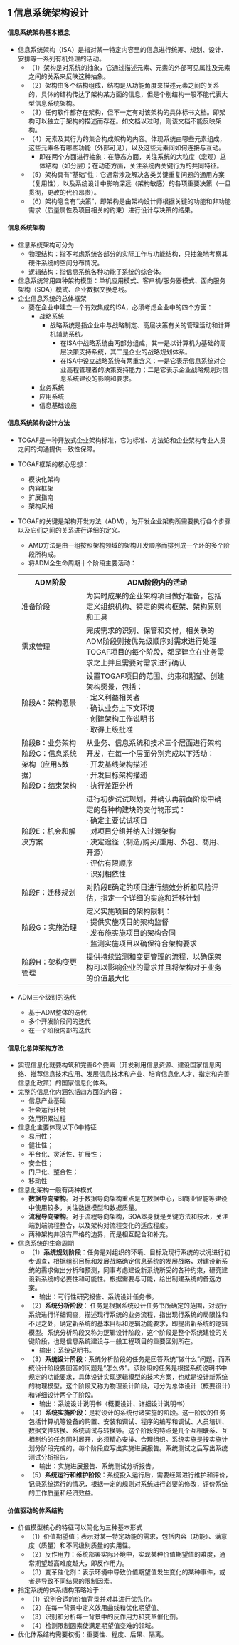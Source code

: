 ## 1 信息系统架构设计
#### 信息系统架构基本概念
- 信息系统架构（ISA）是指对某一特定内容里的信息进行统筹、规划、设计、安排等一系列有机处理的活动。
	- （1）架构是对系统的抽象，它通过描述元素、元素的外部可见属性及元素之间的关系来反映这种抽象。
	- （2）架构由多个结构组成，结构是从功能角度来描述元素之间的关系的，具体的结构传达了架构某方面的信息，但是个别结构一般不能代表大型信息系统架构。
	- （3）任何软件都存在架构，但不一定有对该架构的具体标书文档。即架构可以独立于架构的描述而存在。如文档以过时，则该文档不能反映架构。
	- （4）元素及其行为的集合构成架构的内容。体现系统由哪些元素组成，这些元素各有哪些功能（外部可见），以及这些元素间如何连接与互动。
		- 即在两个方面进行抽象：在静态方面，关注系统的大粒度（宏观）总体结构（如分层）；在动态方面，关注系统内关键行为的共同特征。
	- （5）架构具有“基础”性：它通常涉及解决各类关键重复问题的通用方案（复用性），以及系统设计中影响深远（架构敏感）的各项重要决策（一旦贯彻，更改的代价昂贵）。
	- （6）架构隐含有“决策”，即架构是由架构设计师根据关键的功能和非功能需求（质量属性及项目相关的约束）进行设计与决策的结果。

#### 信息系统架构
- 信息系统架构可分为
	- 物理结构：指不考虑系统各部分的实际工作与功能结构，只抽象地考察其硬件系统的空间分布情况。
	- 逻辑结构：指信息系统各种功能子系统的综合体。
- 信息系统常用四种架构模型：单机应用模式、客户机/服务器模式、面向服务架构（SOA）模式、企业数据交换总线。
- 企业信息系统的总体框架
	- 要在企业中建立一个有效集成的ISA，必须考虑企业中的四个方面：
		- 战略系统
			- 战略系统是指企业中与战略制定、高层决策有关的管理活动和计算机辅助系统。
				- 在ISA中战略系统由两部分组成，其一是以计算机为基础的高层决策支持系统，其二是企业的战略规划体系。
				- 在ISA中设立战略系统有两重含义：一是它表示信息系统对企业高程管理者的决策支持能力；二是它表示企业战略规划对信息系统建设的影响和要求。
		- 业务系统
		- 应用系统
		- 信息基础设施

#### 信息系统架构设计方法
- TOGAF是一种开放式企业架构标准，它为标准、方法论和企业架构专业人员之间的沟通提供一致性保障。
- TOGAF框架的核心思想：
	- 模块化架构
	- 内容框架
	- 扩展指南
	- 架构风格
- TOGAF的关键是架构开发方法（ADM），为开发企业架构所需要执行各个步骤以及它们之间的关系进行详细的定义。
	- AMD方法是由一组按照架构领域的架构开发顺序而排列成一个环的多个阶段所构成。
	- 将ADM全生命周期十个阶段主要活动：
	
	<table>
		<tr>
			<th>ADM阶段</th>
			<th>ADM阶段内的活动</th>
		</tr>
		<tr>
			<td>准备阶段</td>
			<td>为实时成果的企业架构项目做好准备，包括定义组织机构、特定的架构框架、架构原则和工具</td>
		</tr>
		<tr>
			<td>需求管理</td>
			<td>完成需求的识别、保管和交付，相关联的ADM阶段则按优先级顺序对需求进行处理<br>TOGAF项目的每个阶段，都是建立在业务需求之上并且需要对需求进行确认</td>
		</tr>
		<tr>
			<td>阶段A：架构愿景</td>
			<td>设置TOGAF项目的范围、约束和期望、创建架构愿景，包括：<br>· 定义利益相关者<br>· 确认业务上下文环境<br>· 创建架构工作说明书<br>· 取得上级批准</td>
		</tr>
		<tr>
			<td>阶段B：业务架构<br>阶段C：信息系统架构（应用&数据）<br>阶段D：结束架构</td>
			<td>从业务、信息系统和技术三个层面进行架构开发，在每一个层面分别完成以下活动：<br>· 开发基线架构描述<br>· 开发目标架构描述<br>· 执行差距分析</td>
		</tr>
		<tr>
			<td>阶段E：机会和解决方案</td>
			<td>进行初步试试规划，并确认再前面阶段中确定的各种构建块的交付物形式：<br>· 确定主要试试项目<br>· 对项目分组并纳入过渡架构 <br>· 决定途径（制造/购买/重用、外包、商用、开源）<br>· 评估有限顺序<br>· 识别相依性</td>
		</tr>
		<tr>
			<td>阶段F：迁移规划</td>
			<td>对阶段E确定的项目进行绩效分析和风险评估，指定一个详细的实施和迁移计划</td>
		</tr>
		<tr>
			<td>阶段G：实施治理</td>
			<td>定义实施项目的架构限制：<br>· 提供实施项目的架构监督<br>· 发布施实施项目的架构合同<br>· 监测实施项目以确保符合架构要求</td>
		</tr>
		<tr>
			<td>阶段H：架构变更管理</td>
			<td>提供持续监测和变更管理的流程，以确保架构可以影响企业的需求并且将架构对于业务的价值最大化</td>
		</tr>
	</table>
- ADM三个级别的迭代
	- 基于ADM整体的迭代
	- 多个开发阶段间的迭代
	- 在一个阶段内部的迭代

#### 信息化总体架构方法
- 实现信息化就要构筑和完善6个要素（开发利用信息资源、建设国家信息网络、推荐信息技术应用、发展信息技术和产业、培育信息化人才、指定和完善信息化政策）的国家信息化体系。
- 完整的信息化内涵包括四方面的内容：
	- 信息产业基础
	- 社会运行环境
	- 效用积累过程
- 信息化主要体现以下6中特征
	- 易用性；
	- 健壮性；
	- 平台化、灵活性、扩展性；
	- 安全性；
	- 门户化、整合性；
	- 移动性
- 信息化架构一般有两种模式
	- **数据导向架构**。对于数据导向架构重点是在数据中心，BI商业智能等建设中使用较多，关注数据模型和数据质量。
	- **流程导向架构**。对于流程导向架构，SOA本身就是关键方法和技术，关注端到端流程整合，以及架构对流程变化的适应程度。
	- 两种架构并没有严格的边界，而是相互配合和补充。
- 信息系统的生命周期
	- （1）**系统规划阶段**：任务是对组织的环境、目标及现行系统的状况进行初步调查，根据组织目标和发展战略确定信息系统的发展战略，对建设新系统的需求做出分析和预测，同事考虑建设新系统所受的各种约束，研究建设新系统的必要性和可能性。根据需要与可能，给出制建系统的备选方案。
		- 输出：可行性研究报告、系统设计任务书。
	- （2）**系统分析阶段**：	任务是根据系统设计任务书所确定的范围，对现行系统进行详细调查，描述现行系统的业务流程，指出现行系统的局限性和不足之处，确定新系统的基本目标和逻辑功能要求，即提出新系统的逻辑模型。系统分析阶段又称为逻辑设计阶段，这个阶段是整个系统建设的关键阶段，也是信息系统建设与一般工程项目的重要区别所在。
		- 输出：系统说明书。
	- （3）**系统设计阶段**：系统分析阶段的任务是回答系统“做什么”问题，而系统设计阶段要回答的问题是“怎么做”。该阶段的任务是根据系统说明书中规定的功能要求，具体设计实现逻辑模型的技术方案，也就是设计新系统的物理模型。这个阶段又称为物理设计阶段，可分为总体设计（概要设计）和详细设计两个子阶段。
		- 输出：系统设计说明书（概要设计、详细设计说明书）
	- （4）**系统实施阶段**：是将设计的系统付诸实施的阶段。这一阶段的任务包括计算机等设备的购置、安装和调试、程序的编写和调试、人员培训、数据文件转换、系统调试与转换等。这个阶段的特点是几个互相联系、互相制约的任务同时展开，必须精心安排、合理组织。系统实施是按实施计划分阶段完成的，每个阶段应写出实施进展报告。系统测试之后写出系统测试分析报告。
		- 输出：实施进展报告、系统测试分析报告。
	- （5）**系统运行和维护阶段**：系统投入运行后，需要经常进行维护和评价，记录系统运行的情况，根据一定的规则对系统进行必要的修改，评价系统的工作质量和经济效益。

#### 价值驱动的体系结构
- 价值模型核心的特征可以简化为三种基本形式
	- （1）价值期望值；表示对某一特定功能的需求，包括内容（功能）、满意度（质量）和不同级别质量的实用性。
	- （2）反作用力：系统部署实际环境中，实现某种价值期望值的难度，通常期望越高难度越大，即反作用力。
	- （3）变革催化剂：表示环境中导致价值期望值发生变化的某种事件，或者是导致不同结果的限制因素。
- 指定系统的体系结构策略始于：
	- （1）识别合适的价值背景并对其进行优先化。
	- （2）在每一背景中定义效用曲线和优化期望值。
	- （3）识别和分析每一背景中的反作用力和变革催化剂。
	- （4）检测限制因素使满足期望值变难的领域。
- 优化体系结构需要权衡：重要性、程度、后果、隔离。